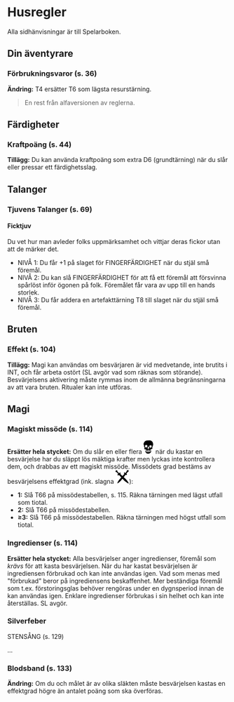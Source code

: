<title>Husregler - Gravsådd</title>

# Husregler

Alla sidhänvisningar är till Spelarboken.

## Din äventyrare

### Förbrukningsvaror (s. 36)

**Ändring:**
T4 ersätter T6 som lägsta resurstärning.

> En rest från alfaversionen av reglerna.

## Färdigheter

### Kraftpoäng (s. 44)

**Tillägg:**
Du kan använda kraftpoäng som extra D6 (grundtärning) när du slår eller pressar ett färdighetsslag.

## Talanger

### Tjuvens Talanger (s. 69)

#### Ficktjuv

Du vet hur man avleder folks uppmärksamhet och vittjar deras fickor utan att de märker det.

* NIVÅ 1: Du får +1 på slaget för FINGERFÄRDIGHET när du stjäl små föremål.
* NIVÅ 2: Du kan slå FINGERFÄRDIGHET för att få ett föremål att försvinna spårlöst inför ögonen på folk. Föremålet får vara av upp till en hands storlek.
* NIVÅ 3: Du får addera en artefakttärning T8 till slaget när du stjäl små föremål.

## Bruten

### Effekt (s. 104)

**Tillägg:**
Magi kan användas om besvärjaren är vid medvetande, inte brutits i INT, och får arbeta ostört (SL avgör vad som räknas som störande). Besvärjelsens aktivering måste rymmas inom de allmänna begränsningarna av att vara bruten. Ritualer kan inte utföras.

## Magi

### Magiskt missöde (s. 114)

**Ersätter hela stycket:**
Om du slår en eller flera ![](bane.svg) när du kastar en besvärjelse har du släppt lös mäktiga krafter men lyckas inte kontrollera dem, och drabbas av ett magiskt missöde. Missödets grad bestäms av besvärjelsens effektgrad (ink. slagna ![](framgång.svg)):

* **1:** Slå T66 på missödestabellen, s. 115. Räkna tärningen med lägst utfall som tiotal.
* **2:** Slå T66 på missödestabellen.
* **≥3:** Slå T66 på missödestabellen. Räkna tärningen med högst utfall som tiotal.

### Ingredienser (s. 114)

**Ersätter hela stycket:**
Alla besvärjelser anger ingredienser, föremål som *krävs* för att kasta besvärjelsen. När du har kastat besvärjelsen är ingrediensen förbrukad och kan inte användas igen. Vad som menas med "förbrukad" beror på ingrediensens beskaffenhet. Mer beständiga föremål som t.ex. förstoringsglas behöver rengöras under en dygnsperiod innan de kan användas igen. Enklare ingredienser förbrukas i sin helhet och kan inte återställas. SL avgör.

### Silverfeber

STENSÅNG (s. 129)

...

### Blodsband (s. 133)

**Ändring:**
Om du och målet är av olika släkten måste besvärjelsen kastas en effektgrad högre än antalet poäng som ska överföras.
